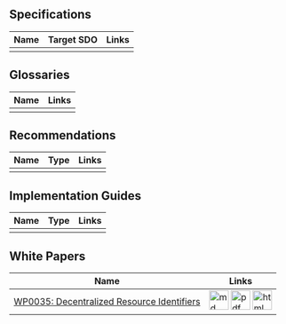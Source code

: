 ## Specifications

| Name | Target SDO  | Links |
| --- | --- | --- |
| | | |


## Glossaries

| Name | Links |
| --- | --- | 
| | |

## Recommendations

| Name | Type  | Links |
| --- | --- | --- |
| | | |


## Implementation Guides

| Name | Type  | Links |
| --- | --- | --- |
| | | |

## White Papers
| Name | Links |
| --- | --- |
|[WP0035: Decentralized Resource Identifiers](https://github.com/trustoverip/WP0035-decentralized-resource-identifiers) |[<img src="https://trustoverip.github.io/deliverables/_images/results/markdown.png" alt="md" width="35" height="35">](https://github.com/trustoverip/WP0035-decentralized-resource-identifiers/blob/main/docs/index.md) [<img src="https://trustoverip.github.io/deliverables/_images/results/pdf-logo.png" alt="pdf" width="35" height="35">](https://github.com/trustoverip/WP0035-decentralized-resource-identifiers/blob/main/publish/mkdocs-material.pdf) [<img src="https://trustoverip.github.io/deliverables/_images/results/html-logo.png" alt="html" width="35" height="35">](https://trustoverip.github.io/WP0035-decentralized-resource-identifiers/) |
